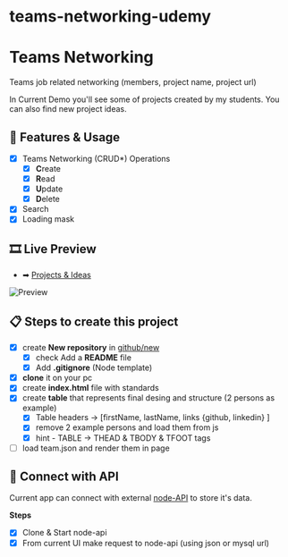 # teams-networking-udemy

# Teams Networking

Teams job related networking (members, project name, project url)

In Current Demo you'll see some of projects created by my students.
You can also find new project ideas.

## 💠 Features & Usage

- [x] Teams Networking (CRUD\*) Operations
  - [x] **C**reate
  - [x] **R**ead
  - [x] **U**pdate
  - [x] **D**elete
- [x] Search
- [x] Loading mask

## 🎞 Live Preview

- ➡ [Projects & Ideas](https://github.com/sabovoichita/teams-networking-udemy.git/)

![Preview](images/preview.jpg)

## 📋 Steps to create this project

- [x] create **New repository** in [github/new](https://github.com/new)
  - [x] check Add a **README** file
  - [x] Add **.gitignore** (Node template)
- [x] **clone** it on your pc
- [x] create **index.html** file with standards
- [x] create **table** that represents final desing and structure (2 persons as example)
  - [x] Table headers -> [firstName, lastName, links {github, linkedin} ]
  - [x] remove 2 example persons and load them from js
  - [x] hint - TABLE -> THEAD & TBODY & TFOOT tags
- [ ] load team.json and render them in page

## 🧩 Connect with API

Current app can connect with external [node-API](https://github.com/nmatei/node-api) to store it's data.

**Steps**

- [x] Clone & Start node-api
- [x] From current UI make request to node-api (using json or mysql url)
